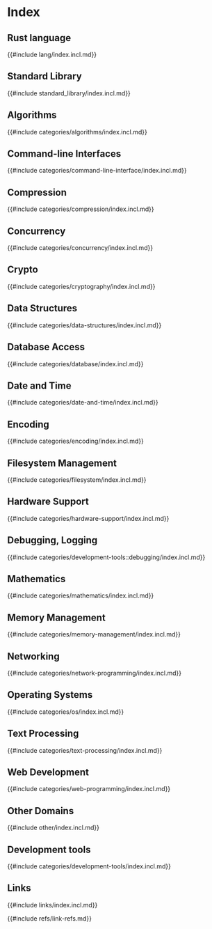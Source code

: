 # Index

## Rust language

{{#include lang/index.incl.md}}

## Standard Library

{{#include standard_library/index.incl.md}}

## Algorithms

{{#include categories/algorithms/index.incl.md}}

## Command-line Interfaces

{{#include categories/command-line-interface/index.incl.md}}

## Compression

{{#include categories/compression/index.incl.md}}

## Concurrency

{{#include categories/concurrency/index.incl.md}}

## Crypto

{{#include categories/cryptography/index.incl.md}}

## Data Structures

{{#include categories/data-structures/index.incl.md}}

## Database Access

{{#include categories/database/index.incl.md}}

## Date and Time

{{#include categories/date-and-time/index.incl.md}}

## Encoding

{{#include categories/encoding/index.incl.md}}

## Filesystem Management

{{#include categories/filesystem/index.incl.md}}

## Hardware Support

{{#include categories/hardware-support/index.incl.md}}

## Debugging, Logging

{{#include categories/development-tools::debugging/index.incl.md}}

## Mathematics

{{#include categories/mathematics/index.incl.md}}

## Memory Management

{{#include categories/memory-management/index.incl.md}}

## Networking

{{#include categories/network-programming/index.incl.md}}

## Operating Systems

{{#include categories/os/index.incl.md}}

## Text Processing

{{#include categories/text-processing/index.incl.md}}

## Web Development

{{#include categories/web-programming/index.incl.md}}

## Other Domains

{{#include other/index.incl.md}}

## Development tools

{{#include categories/development-tools/index.incl.md}}

## Links

{{#include links/index.incl.md}}

{{#include refs/link-refs.md}}
